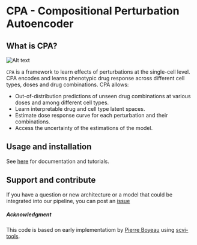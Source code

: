 # CPA - Compositional Perturbation Autoencoder


## What is CPA?

![Alt text](https://user-images.githubusercontent.com/33202701/156530222-c61e5982-d063-461c-b66e-c4591d2d0de4.png?raw=true "Title")

`CPA` is a framework to learn effects of perturbations at the single-cell level. CPA encodes and learns phenotypic drug response across different cell types, doses and drug combinations. CPA allows:

* Out-of-distribution predictions of unseen drug combinations at various doses and among different cell types.
* Learn interpretable drug and cell type latent spaces.
* Estimate dose response curve for each perturbation and their combinations.
* Access the uncertainty of the estimations of the model.


Usage and installation
-------------------------------
See [here](https://cpa-tools.readthedocs.io/en/latest/index.html) for documentation and tutorials.

Support and contribute
-------------------------------
If you have a question or new architecture or a model that could be integrated into our pipeline, you can
post an [issue](https://github.com/theislab/cpa/issues/new)


##### Acknowledgment
This code is based on early implementatiom by [Pierre Boyeau](https://github.com/PierreBoyeau) using [scvi-tools](https://scvi-tools.org/).


